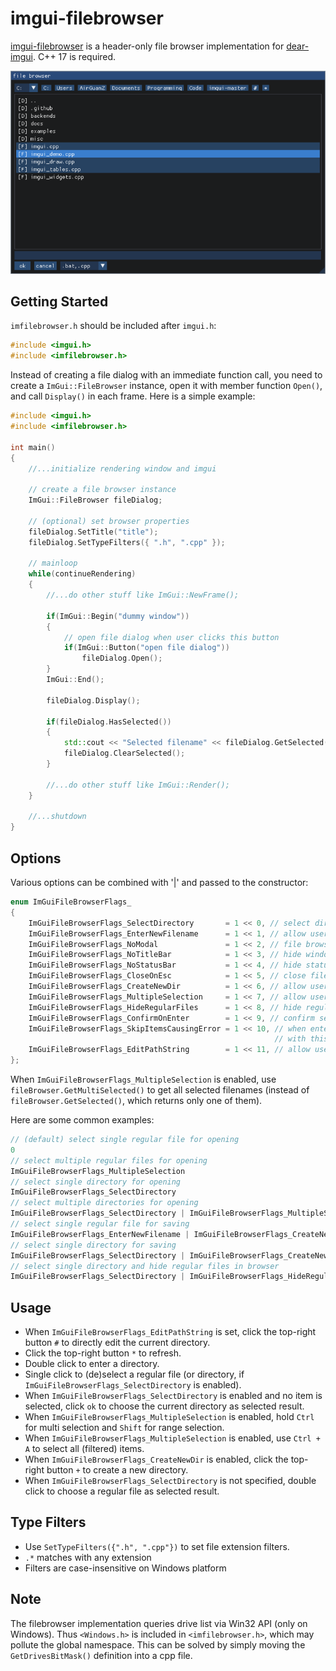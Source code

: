 # imgui-filebrowser

[imgui-filebrowser](https://github.com/AirGuanZ/imgui-filebrowser) is a header-only file browser implementation for [dear-imgui](https://github.com/ocornut/imgui). C++ 17 is required.

![IMG](./screenshots/0.png)

## Getting Started

`imfilebrowser.h` should be included after `imgui.h`:

```cpp
#include <imgui.h>
#include <imfilebrowser.h>
```

Instead of creating a file dialog with an immediate function call, you need to create a `ImGui::FileBrowser` instance, open it with member function `Open()`, and call `Display()` in each frame. Here is a simple example:

```cpp
#include <imgui.h>
#include <imfilebrowser.h>

int main()
{
    //...initialize rendering window and imgui
    
    // create a file browser instance
    ImGui::FileBrowser fileDialog;
    
    // (optional) set browser properties
    fileDialog.SetTitle("title");
    fileDialog.SetTypeFilters({ ".h", ".cpp" });
    
    // mainloop
    while(continueRendering)
    {
        //...do other stuff like ImGui::NewFrame();
        
        if(ImGui::Begin("dummy window"))
        {
            // open file dialog when user clicks this button
            if(ImGui::Button("open file dialog"))
                fileDialog.Open();
        }
        ImGui::End();
        
        fileDialog.Display();
        
        if(fileDialog.HasSelected())
        {
            std::cout << "Selected filename" << fileDialog.GetSelected().string() << std::endl;
            fileDialog.ClearSelected();
        }
        
        //...do other stuff like ImGui::Render();
    }
    
    //...shutdown
}
```

## Options

Various options can be combined with '|' and passed to the constructor:

```cpp
enum ImGuiFileBrowserFlags_
{
    ImGuiFileBrowserFlags_SelectDirectory       = 1 << 0, // select directory instead of regular file
    ImGuiFileBrowserFlags_EnterNewFilename      = 1 << 1, // allow user to enter new filename when selecting regular file
    ImGuiFileBrowserFlags_NoModal               = 1 << 2, // file browsing window is modal by default. specify this to use a popup window
    ImGuiFileBrowserFlags_NoTitleBar            = 1 << 3, // hide window title bar
    ImGuiFileBrowserFlags_NoStatusBar           = 1 << 4, // hide status bar at the bottom of browsing window
    ImGuiFileBrowserFlags_CloseOnEsc            = 1 << 5, // close file browser when pressing 'ESC'
    ImGuiFileBrowserFlags_CreateNewDir          = 1 << 6, // allow user to create new directory
    ImGuiFileBrowserFlags_MultipleSelection     = 1 << 7, // allow user to select multiple files. this will hide ImGuiFileBrowserFlags_EnterNewFilename
    ImGuiFileBrowserFlags_HideRegularFiles      = 1 << 8, // hide regular files when ImGuiFileBrowserFlags_SelectDirectory is enabled
    ImGuiFileBrowserFlags_ConfirmOnEnter        = 1 << 9, // confirm selection when pressnig 'ENTER'
    ImGuiFileBrowserFlags_SkipItemsCausingError = 1 << 10, // when entering a new directory, any error will interrupt the process, causing the file browser to fall back to the working directory.
                                                           // with this flag, if an error is caused by a specific item in the directory, that item will be skipped, allowing the process to continue.
    ImGuiFileBrowserFlags_EditPathString        = 1 << 11, // allow user to directly edit the whole path string
};
```

When `ImGuiFileBrowserFlags_MultipleSelection` is enabled, use `fileBrowser.GetMultiSelected()` to get all selected filenames (instead of `fileBrowser.GetSelected()`, which returns only one of them).

Here are some common examples:

```cpp
// (default) select single regular file for opening
0
// select multiple regular files for opening
ImGuiFileBrowserFlags_MultipleSelection
// select single directory for opening
ImGuiFileBrowserFlags_SelectDirectory
// select multiple directories for opening
ImGuiFileBrowserFlags_SelectDirectory | ImGuiFileBrowserFlags_MultipleSelection
// select single regular file for saving
ImGuiFileBrowserFlags_EnterNewFilename | ImGuiFileBrowserFlags_CreateNewDir
// select single directory for saving
ImGuiFileBrowserFlags_SelectDirectory | ImGuiFileBrowserFlags_CreateNewDir
// select single directory and hide regular files in browser
ImGuiFileBrowserFlags_SelectDirectory | ImGuiFileBrowserFlags_HideRegularFiles
```

## Usage

* When `ImGuiFileBrowserFlags_EditPathString` is set, click the top-right button `#` to directly edit the current directory.
* Click the top-right button `*` to refresh.
* Double click to enter a directory.
* Single click to (de)select a regular file (or directory, if `ImGuiFileBrowserFlags_SelectDirectory` is enabled).
*  When `ImGuiFileBrowserFlags_SelectDirectory` is enabled and no item is selected, click `ok` to choose the current directory as selected result.
*  When `ImGuiFileBrowserFlags_MultipleSelection` is enabled, hold  `Ctrl` for multi selection and `Shift` for range selection.  
*  When `ImGuiFileBrowserFlags_MultipleSelection` is enabled, use `Ctrl + A` to select all (filtered) items.
*  When `ImGuiFileBrowserFlags_CreateNewDir` is enabled, click the top-right button `+` to create a new directory.
*  When `ImGuiFileBrowserFlags_SelectDirectory` is not specified,  double click to choose a regular file as selected result.

## Type Filters

* Use `SetTypeFilters({".h", ".cpp"})` to set file extension filters.
* `.*` matches with any extension
* Filters are case-insensitive on Windows platform

## Note

The filebrowser implementation queries drive list via Win32 API (only on Windows). Thus `<Windows.h>` is included in `<imfilebrowser.h>`, which may pollute the global namespace. This can be solved by simply moving the `GetDrivesBitMask()` definition into a cpp file.
